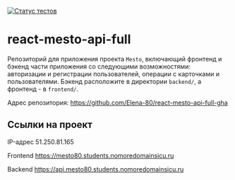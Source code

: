 [![Статус тестов](../../actions/workflows/tests.yml/badge.svg)](../../actions/workflows/tests.yml)

# react-mesto-api-full
Репозиторий для приложения проекта `Mesto`, включающий фронтенд и бэкенд части приложения со следующими возможностями: авторизации и регистрации пользователей, операции с карточками и пользователями. Бэкенд расположите в директории `backend/`, а фронтенд - в `frontend/`. 
  
Адрес репозитория: https://github.com/Elena-80/react-mesto-api-full-gha

## Ссылки на проект

IP-адрес 51.250.81.165

Frontend https://mesto80.students.nomoredomainsicu.ru

Backend https://api.mesto80.students.nomoredomainsicu.ru

